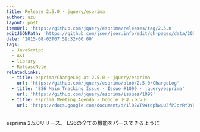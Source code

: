 ```yaml
---
title: Release 2.5.0 · jquery/esprima
author: azu
layout: post
itemUrl: 'https://github.com/jquery/esprima/releases/tag/2.5.0'
editJSONPath: 'https://github.com/jser/jser.info/edit/gh-pages/data/2015/08/index.json'
date: '2015-08-03T07:59:32+00:00'
tags:
  - JavaScript
  - AST
  - library
  - ReleaseNote
relatedLinks:
  - title: esprima/ChangeLog at 2.5.0 · jquery/esprima
    url: 'https://github.com/jquery/esprima/blob/2.5.0/ChangeLog'
  - title: 'ES6 Main Tracking Issue · Issue #1099 · jquery/esprima'
    url: 'https://github.com/jquery/esprima/issues/1099'
  - title: Esprima Meeting Agenda - Google ドキュメント
    url: 'https://docs.google.com/document/d/1l02VT94tdphwUUZfPJorRYOY0Q_v41R_TyYhKayiP9M/edit'
---
```

esprima 2.5.0リリース。
ES6の全ての機能をパースできるように
